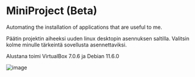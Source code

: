 # MiniProject (Beta)
Automating the installation of applications that are useful to me.

Päätin projektin aiheeksi uuden linux desktopin asennuksen saltilla. Valitsin kolme minulle tärkeintä sovellusta asennettaviksi. 

Alustana toimi VirtualBox 7.0.6 ja Debian 11.6.0

![image](https://github.com/JuuHil/MiniProject/assets/122887067/18dd0fbc-c7e6-49c2-a6bb-435a17b901ea)
